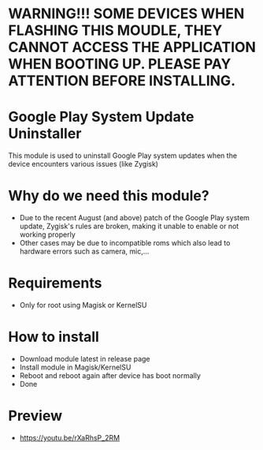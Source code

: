 # WARNING!!! SOME DEVICES WHEN FLASHING THIS MOUDLE, THEY CANNOT ACCESS THE APPLICATION WHEN BOOTING UP. PLEASE PAY ATTENTION BEFORE INSTALLING.

# Google Play System Update Uninstaller

This module is used to uninstall Google Play system updates when the device encounters various issues (like Zygisk)

# Why do we need this module?
- Due to the recent August (and above) patch of the Google Play system update, Zygisk's rules are broken, making it unable to enable or not working properly
- Other cases may be due to incompatible roms which also lead to hardware errors such as camera, mic,...

# Requirements
- Only for root using Magisk or KernelSU

# How to install
- Download module latest in release page
- Install module in Magisk/KernelSU
- Reboot and reboot again after device has boot normally
- Done
# Preview
- https://youtu.be/rXaRhsP_2RM
